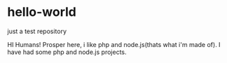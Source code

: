 # hello-world
just a test repository

HI Humans!
Prosper here, i like php and node.js(thats what i'm made of).
I have had some php and node.js projects.
